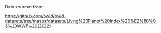 Data sourced from:

https://github.com/owid/owid-datasets/tree/master/datasets/Living%20Planet%20Index%20%E2%80%93%20WWF%20(2022)
